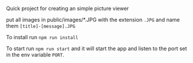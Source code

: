 Quick project for creating an simple picture viewer

put all images in public/images/*.JPG
with the extension `.JPG` and name them `[title]-[message].JPG`

To install run `npm run install`

To start run `npm run start` and it will start the app and listen to
the port set in the env variable `PORT`.
